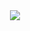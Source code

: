 
<div align="center">
  <img src="https://github.com/user-attachments/assets/e09d06ad-f983-4e18-bf7c-886043dee9a1">
</div>
